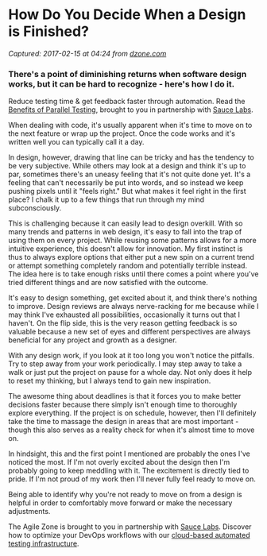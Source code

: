 # How Do You Decide When a Design is Finished?

_Captured: 2017-02-15 at 04:24 from [dzone.com](https://dzone.com/articles/how-do-you-decide-when-a-design-is-quotfinishedquo?edition=268944&utm_source=Daily%20Digest&utm_medium=email&utm_campaign=dd%202017-02-14)_

### There's a point of diminishing returns when software design works, but it can be hard to recognize - here's how I do it.

Reduce testing time & get feedback faster through automation. Read the [Benefits of Parallel Testing](https://dzone.com/go?i=124039&u=http%3A%2F%2Finfo.saucelabs.com%2Fpaper-benefits-of-parallel-testing.html%3Futm_campaign%3Dparalleltestingwp%26utm_medium%3Dtextlink%26utm_source%3Ddzone-agile), brought to you in partnership with [Sauce Labs](https://dzone.com/go?i=124039&u=http%3A%2F%2Finfo.saucelabs.com%2Fpaper-benefits-of-parallel-testing.html%3Futm_campaign%3Dparalleltestingwp%26utm_medium%3Dtextlink%26utm_source%3Ddzone-agile).

When dealing with code, it's usually apparent when it's time to move on to the next feature or wrap up the project. Once the code works and it's written well you can typically call it a day.

In design, however, drawing that line can be tricky and has the tendency to be very subjective. While others may look at a design and think it's up to par, sometimes there's an uneasy feeling that it's not quite done yet. It's a feeling that can't necessarily be put into words, and so instead we keep pushing pixels until it "feels right." But what makes it feel right in the first place? I chalk it up to a few things that run through my mind subconsciously.

This is challenging because it can easily lead to design overkill. With so many trends and patterns in web design, it's easy to fall into the trap of using them on every project. While reusing some patterns allows for a more intuitive experience, this doesn't allow for innovation. My first instinct is thus to always explore options that either put a new spin on a current trend or attempt something completely random and potentially terrible instead. The idea here is to take enough risks until there comes a point where you've tried different things and are now satisfied with the outcome.

It's easy to design something, get excited about it, and think there's nothing to improve. Design reviews are always nerve-racking for me because while I may think I've exhausted all possibilities, occasionally it turns out that I haven't. On the flip side, this is the very reason getting feedback is so valuable because a new set of eyes and different perspectives are always beneficial for any project and growth as a designer.

With any design work, if you look at it too long you won't notice the pitfalls. Try to step away from your work periodically. I may step away to take a walk or just put the project on pause for a whole day. Not only does it help to reset my thinking, but I always tend to gain new inspiration.

The awesome thing about deadlines is that it forces you to make better decisions faster because there simply isn't enough time to thoroughly explore everything. If the project is on schedule, however, then I'll definitely take the time to massage the design in areas that are most important - though this also serves as a reality check for when it's almost time to move on.

In hindsight, this and the first point I mentioned are probably the ones I've noticed the most. If I'm not overly excited about the design then I'm probably going to keep meddling with it. The excitement is directly tied to pride. If I'm not proud of my work then I'll never fully feel ready to move on.

Being able to identify why you're not ready to move on from a design is helpful in order to comfortably move forward or make the necessary adjustments.

The Agile Zone is brought to you in partnership with [Sauce Labs](https://dzone.com/go?i=121022&u=http%3A%2F%2Finfo.saucelabs.com%2FHow-to-Get-the-Most-out-of-CICD-Workflow.html%3Futm_campaign%3Ddevops%2Bwp%26utm_medium%3Dtextlink%26utm_source%3Ddzone-agile). Discover how to optimize your DevOps workflows with our [cloud-based automated testing infrastructure](https://dzone.com/go?i=121022&u=http%3A%2F%2Finfo.saucelabs.com%2FHow-to-Get-the-Most-out-of-CICD-Workflow.html%3Futm_campaign%3Ddevops%2Bwp%26utm_medium%3Dtextlink%26utm_source%3Ddzone-agile).
